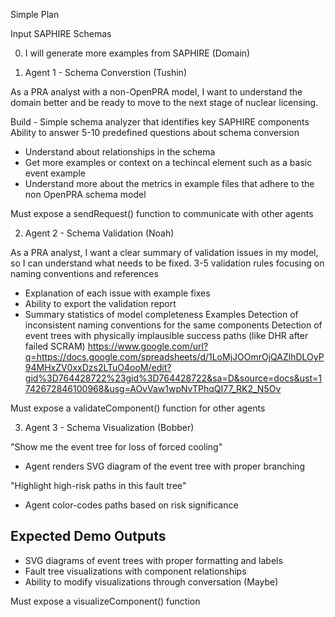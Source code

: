 
Simple Plan

Input SAPHIRE Schemas

0) I will generate more examples from SAPHIRE (Domain)

1) Agent 1 - Schema Converstion (Tushin)

As a PRA analyst with a non-OpenPRA model, I want to understand the domain better and be ready to move to the next stage of nuclear licensing.

Build - Simple schema analyzer that identifies key SAPHIRE components
Ability to answer 5-10 predefined questions about schema conversion
- Understand about relationships in the schema
- Get more examples or context on a techincal element such as a basic event example
- Understand more about the metrics in example files that adhere to the non OpenPRA schema model

Must expose a sendRequest() function to communicate with other agents

2) Agent 2 - Schema Validation (Noah)

As a PRA analyst, I want a clear summary of validation issues in my model, so I can understand what needs to be fixed. 3-5 validation rules focusing on naming conventions and references
- Explanation of each issue with example fixes
- Ability to export the validation report
- Summary statistics of model completeness
Examples
Detection of inconsistent naming conventions for the same components
Detection of event trees with physically implausible success paths (like DHR after failed SCRAM)
https://www.google.com/url?q=https://docs.google.com/spreadsheets/d/1LoMjJOOmrOjQAZlhDLOyP94MHxZV0xxDzs2LTuO4ooM/edit?gid%3D764428722%23gid%3D764428722&sa=D&source=docs&ust=1742672846100968&usg=AOvVaw1wpNvTPhqQI77_RK2_N5Ov 

Must expose a validateComponent() function for other agents

3) Agent 3 - Schema Visualization (Bobber)
   
"Show me the event tree for loss of forced cooling"
   - Agent renders SVG diagram of the event tree with proper branching
   
"Highlight high-risk paths in this fault tree"
   - Agent color-codes paths based on risk significance

## Expected Demo Outputs
- SVG diagrams of event trees with proper formatting and labels
- Fault tree visualizations with component relationships
- Ability to modify visualizations through conversation (Maybe)

Must expose a visualizeComponent() function





